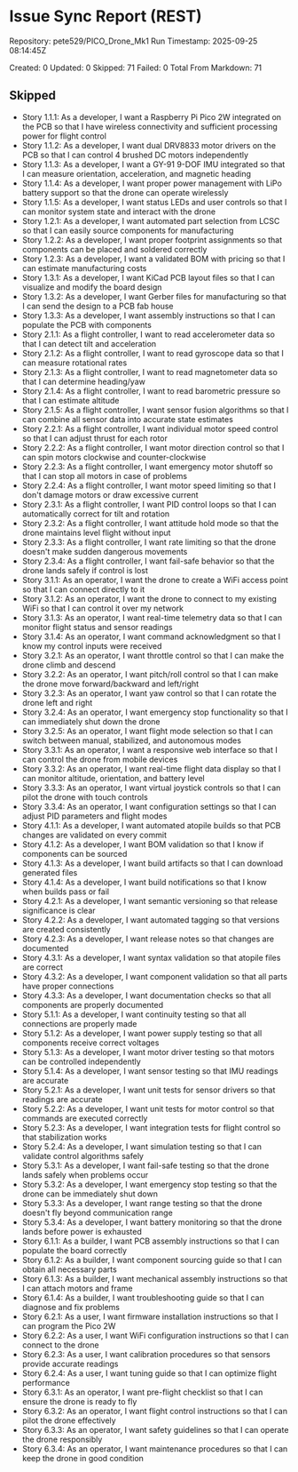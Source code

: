 ﻿# Issue Sync Report (REST)
Repository: pete529/PICO_Drone_Mk1
Run Timestamp: 2025-09-25 08:14:45Z

Created: 0  Updated: 0  Skipped: 71  Failed: 0  Total From Markdown: 71

## Skipped
- Story 1.1.1: As a developer, I want a Raspberry Pi Pico 2W integrated on the PCB so that I have wireless connectivity and sufficient processing power for flight control
- Story 1.1.2: As a developer, I want dual DRV8833 motor drivers on the PCB so that I can control 4 brushed DC motors independently
- Story 1.1.3: As a developer, I want a GY-91 9-DOF IMU integrated so that I can measure orientation, acceleration, and magnetic heading
- Story 1.1.4: As a developer, I want proper power management with LiPo battery support so that the drone can operate wirelessly
- Story 1.1.5: As a developer, I want status LEDs and user controls so that I can monitor system state and interact with the drone
- Story 1.2.1: As a developer, I want automated part selection from LCSC so that I can easily source components for manufacturing
- Story 1.2.2: As a developer, I want proper footprint assignments so that components can be placed and soldered correctly
- Story 1.2.3: As a developer, I want a validated BOM with pricing so that I can estimate manufacturing costs
- Story 1.3.1: As a developer, I want KiCad PCB layout files so that I can visualize and modify the board design
- Story 1.3.2: As a developer, I want Gerber files for manufacturing so that I can send the design to a PCB fab house
- Story 1.3.3: As a developer, I want assembly instructions so that I can populate the PCB with components
- Story 2.1.1: As a flight controller, I want to read accelerometer data so that I can detect tilt and acceleration
- Story 2.1.2: As a flight controller, I want to read gyroscope data so that I can measure rotational rates
- Story 2.1.3: As a flight controller, I want to read magnetometer data so that I can determine heading/yaw
- Story 2.1.4: As a flight controller, I want to read barometric pressure so that I can estimate altitude
- Story 2.1.5: As a flight controller, I want sensor fusion algorithms so that I can combine all sensor data into accurate state estimates
- Story 2.2.1: As a flight controller, I want individual motor speed control so that I can adjust thrust for each rotor
- Story 2.2.2: As a flight controller, I want motor direction control so that I can spin motors clockwise and counter-clockwise
- Story 2.2.3: As a flight controller, I want emergency motor shutoff so that I can stop all motors in case of problems
- Story 2.2.4: As a flight controller, I want motor speed limiting so that I don't damage motors or draw excessive current
- Story 2.3.1: As a flight controller, I want PID control loops so that I can automatically correct for tilt and rotation
- Story 2.3.2: As a flight controller, I want attitude hold mode so that the drone maintains level flight without input
- Story 2.3.3: As a flight controller, I want rate limiting so that the drone doesn't make sudden dangerous movements
- Story 2.3.4: As a flight controller, I want fail-safe behavior so that the drone lands safely if control is lost
- Story 3.1.1: As an operator, I want the drone to create a WiFi access point so that I can connect directly to it
- Story 3.1.2: As an operator, I want the drone to connect to my existing WiFi so that I can control it over my network
- Story 3.1.3: As an operator, I want real-time telemetry data so that I can monitor flight status and sensor readings
- Story 3.1.4: As an operator, I want command acknowledgment so that I know my control inputs were received
- Story 3.2.1: As an operator, I want throttle control so that I can make the drone climb and descend
- Story 3.2.2: As an operator, I want pitch/roll control so that I can make the drone move forward/backward and left/right
- Story 3.2.3: As an operator, I want yaw control so that I can rotate the drone left and right
- Story 3.2.4: As an operator, I want emergency stop functionality so that I can immediately shut down the drone
- Story 3.2.5: As an operator, I want flight mode selection so that I can switch between manual, stabilized, and autonomous modes
- Story 3.3.1: As an operator, I want a responsive web interface so that I can control the drone from mobile devices
- Story 3.3.2: As an operator, I want real-time flight data display so that I can monitor altitude, orientation, and battery level
- Story 3.3.3: As an operator, I want virtual joystick controls so that I can pilot the drone with touch controls
- Story 3.3.4: As an operator, I want configuration settings so that I can adjust PID parameters and flight modes
- Story 4.1.1: As a developer, I want automated atopile builds so that PCB changes are validated on every commit
- Story 4.1.2: As a developer, I want BOM validation so that I know if components can be sourced
- Story 4.1.3: As a developer, I want build artifacts so that I can download generated files
- Story 4.1.4: As a developer, I want build notifications so that I know when builds pass or fail
- Story 4.2.1: As a developer, I want semantic versioning so that release significance is clear
- Story 4.2.2: As a developer, I want automated tagging so that versions are created consistently
- Story 4.2.3: As a developer, I want release notes so that changes are documented
- Story 4.3.1: As a developer, I want syntax validation so that atopile files are correct
- Story 4.3.2: As a developer, I want component validation so that all parts have proper connections
- Story 4.3.3: As a developer, I want documentation checks so that all components are properly documented
- Story 5.1.1: As a developer, I want continuity testing so that all connections are properly made
- Story 5.1.2: As a developer, I want power supply testing so that all components receive correct voltages
- Story 5.1.3: As a developer, I want motor driver testing so that motors can be controlled independently
- Story 5.1.4: As a developer, I want sensor testing so that IMU readings are accurate
- Story 5.2.1: As a developer, I want unit tests for sensor drivers so that readings are accurate
- Story 5.2.2: As a developer, I want unit tests for motor control so that commands are executed correctly
- Story 5.2.3: As a developer, I want integration tests for flight control so that stabilization works
- Story 5.2.4: As a developer, I want simulation testing so that I can validate control algorithms safely
- Story 5.3.1: As a developer, I want fail-safe testing so that the drone lands safely when problems occur
- Story 5.3.2: As a developer, I want emergency stop testing so that the drone can be immediately shut down
- Story 5.3.3: As a developer, I want range testing so that the drone doesn't fly beyond communication range
- Story 5.3.4: As a developer, I want battery monitoring so that the drone lands before power is exhausted
- Story 6.1.1: As a builder, I want PCB assembly instructions so that I can populate the board correctly
- Story 6.1.2: As a builder, I want component sourcing guide so that I can obtain all necessary parts
- Story 6.1.3: As a builder, I want mechanical assembly instructions so that I can attach motors and frame
- Story 6.1.4: As a builder, I want troubleshooting guide so that I can diagnose and fix problems
- Story 6.2.1: As a user, I want firmware installation instructions so that I can program the Pico 2W
- Story 6.2.2: As a user, I want WiFi configuration instructions so that I can connect to the drone
- Story 6.2.3: As a user, I want calibration procedures so that sensors provide accurate readings
- Story 6.2.4: As a user, I want tuning guide so that I can optimize flight performance
- Story 6.3.1: As an operator, I want pre-flight checklist so that I can ensure the drone is ready to fly
- Story 6.3.2: As an operator, I want flight control instructions so that I can pilot the drone effectively
- Story 6.3.3: As an operator, I want safety guidelines so that I can operate the drone responsibly
- Story 6.3.4: As an operator, I want maintenance procedures so that I can keep the drone in good condition
